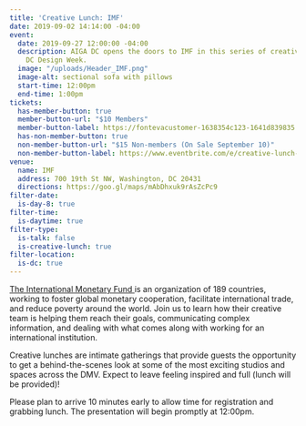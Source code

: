 ```yaml
---
title: 'Creative Lunch: IMF'
date: 2019-09-02 14:14:00 -04:00
event:
  date: 2019-09-27 12:00:00 -04:00
  description: AIGA DC opens the doors to IMF in this series of creative lunches during
    DC Design Week.
  image: "/uploads/Header_IMF.png"
  image-alt: sectional sofa with pillows
  start-time: 12:00pm
  end-time: 1:00pm
tickets:
  has-member-button: true
  member-button-url: "$10 Members"
  member-button-label: https://fontevacustomer-1638354c123-1641d839835.force.com/services/oauth2/authorize?client_id=3MVG9nthuDc9owbcOq7_07W.HriOQQPWTbMkrpOla.ajDQlTHf4_uby_mhwylcX.mJBU2O2SppTiZMS0J_HJd&response_type=code&redirect_uri=https://ikit.aiga.org/ikit_national_util/ikit-national-util-sso-redirect/&state=https%3A%2F%2Fdc.aiga.org%2Fevent%2Fdcdw-creative-lunch-imf%2F%3Fredirect_source%3Deventbrite_register
  has-non-member-button: true
  non-member-button-url: "$15 Non-members (On Sale September 10)"
  non-member-button-label: https://www.eventbrite.com/e/creative-lunch-imf-tickets-71295457633
venue:
  name: IMF
  address: 700 19th St NW, Washington, DC 20431
  directions: https://goo.gl/maps/mAbDhxuk9rAsZcPc9
filter-date:
  is-day-8: true
filter-time:
  is-daytime: true
filter-type:
  is-talk: false
  is-creative-lunch: true
filter-location:
  is-dc: true
---
```


[The International Monetary Fund ](https://www.imf.org)is an organization of 189 countries, working to foster global monetary cooperation, facilitate international trade, and reduce poverty around the world. Join us to learn how their creative team is helping them reach their goals, communicating complex information, and dealing with what comes along with working for an international institution.

Creative lunches are intimate gatherings that provide guests the opportunity to get a behind-the-scenes look at some of the most exciting studios and spaces across the DMV. Expect to leave feeling inspired and full (lunch will be provided)!

Please plan to arrive 10 minutes early to allow time for registration and grabbing lunch. The presentation will begin promptly at 12:00pm.